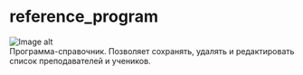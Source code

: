 # reference_program
![Image alt](https://github.com/SergeyG22/reference_program/blob/master/11.png)<br>
Программа-справочник. 
Позволяет сохранять, удалять и редактировать список преподавателей и учеников.
